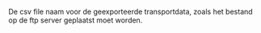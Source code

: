 De csv file naam voor de geexporteerde transportdata, zoals het bestand op de ftp server geplaatst moet worden.
